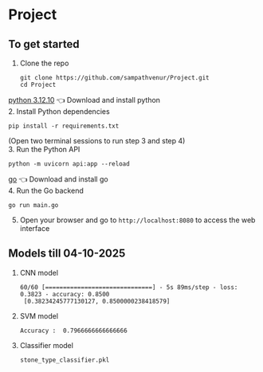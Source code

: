 # Project

## To get started

1. Clone the repo
   ```
   git clone https://github.com/sampathvenur/Project.git
   cd Project
   ```
[python 3.12.10](https://www.python.org/downloads/release/python-31210/) 👈 Download and install python <br>
2. Install Python dependencies
   ```
   pip install -r requirements.txt
   ```


(Open two terminal sessions to run step 3 and step 4) <br>
3. Run the Python API
   ```
   python -m uvicorn api:app --reload
   ```
 [go](https://go.dev/doc/install) 👈 Download and install go <br>
4. Run the Go backend
   ```
   go run main.go
   ```


5. Open your browser and go to ```http://localhost:8080``` to access the web interface

## Models till 04-10-2025

1. CNN model
   ```
   60/60 [==============================] - 5s 89ms/step - loss: 0.3823 - accuracy: 0.8500
    [0.38234245777130127, 0.8500000238418579]
   ```

2. SVM model
   ```
   Accuracy :  0.7966666666666666
   ```

3. Classifier model
   ```
   stone_type_classifier.pkl
   ```
